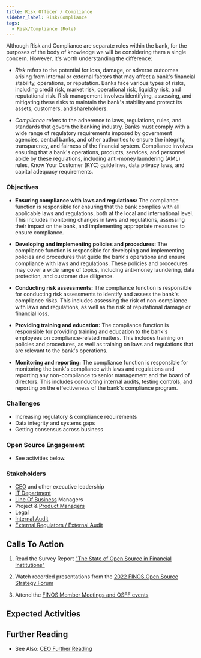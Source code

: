 ```yaml
---
title: Risk Officer / Compliance
sidebar_label: Risk/Compliance
tags: 
  - Risk/Compliance (Role)
---
```


<BoxOut title="Risk Officer / Compliance" image="/img/bok/roles/risk.png">

Although Risk and Compliance are separate roles within the bank, for the purposes of the body of knowledge we will be considering them a single concern.  However, it's worth understanding the difference:

- _Risk_ refers to the potential for loss, damage, or adverse outcomes arising from internal or external factors that may affect a bank's financial stability, operations, or reputation. Banks face various types of risks, including credit risk, market risk, operational risk, liquidity risk, and reputational risk. Risk management involves identifying, assessing, and mitigating these risks to maintain the bank's stability and protect its assets, customers, and shareholders. 

- _Compliance_ refers to the adherence to laws, regulations, rules, and standards that govern the banking industry. Banks must comply with a wide range of regulatory requirements imposed by government agencies, central banks, and other authorities to ensure the integrity, transparency, and fairness of the financial system. Compliance involves ensuring that a bank's operations, products, services, and personnel abide by these regulations, including anti-money laundering (AML) rules, Know Your Customer (KYC) guidelines, data privacy laws, and capital adequacy requirements.


### Objectives

 - **Ensuring compliance with laws and regulations:** The compliance function is responsible for ensuring that the bank complies with all applicable laws and regulations, both at the local and international level. This includes monitoring changes in laws and regulations, assessing their impact on the bank, and implementing appropriate measures to ensure compliance.
 
- **Developing and implementing policies and procedures:** The compliance function is responsible for developing and implementing policies and procedures that guide the bank's operations and ensure compliance with laws and regulations. These policies and procedures may cover a wide range of topics, including anti-money laundering, data protection, and customer due diligence.

- **Conducting risk assessments:** The compliance function is responsible for conducting risk assessments to identify and assess the bank's compliance risks. This includes assessing the risk of non-compliance with laws and regulations, as well as the risk of reputational damage or financial loss.

- **Providing training and education:** The compliance function is responsible for providing training and education to the bank's employees on compliance-related matters. This includes training on policies and procedures, as well as training on laws and regulations that are relevant to the bank's operations.

- **Monitoring and reporting:** The compliance function is responsible for monitoring the bank's compliance with laws and regulations and reporting any non-compliance to senior management and the board of directors. This includes conducting internal audits, testing controls, and reporting on the effectiveness of the bank's compliance program.

### Challenges

 - Increasing regulatory & compliance requirements 
 - Data integrity and systems gaps
 - Getting consensus across business

### Open Source Engagement

- See activities below.

### Stakeholders

 - [CEO](CEO) and other executive leadership
 - [IT Department](Developer)
 - [Line Of Business](Line-of-Business) Managers
 - Project & [Product Managers](Product-Manager)
 - [Legal](Legal)
 - [Internal Audit](Internal-Audit)
 - [External Regulators / External Audit](External-Regulators-And-Audit)
 
</BoxOut>

## Calls To Action

1. Read the Survey Report ["The State of Open Source in Financial Institutions"](https://www.finos.org/state-of-open-source-in-financial-services-2022)

2. Watch recorded presentations from the [2022 FINOS Open Source Strategy Forum](https://resources.finos.org/znglist/osff-new-york-2022/?c=cG9zdDo5OTA5MTk=)

3. Attend the [FINOS Member Meetings and OSFF events](https://www.finos.org/hosted-events)

## Expected Activities

<BokTagList tag="Risk-Compliance (Role)" filter="Activities" />

## Further Reading

- See Also: [CEO Further Reading](CEO#further-reading)
